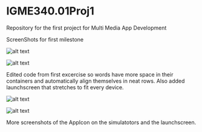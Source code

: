 # IGME340.01Proj1
Repository for the first project for Multi Media App Development

ScreenShots for first milestone

![alt text](https://github.com/NothingButNewts/IGME340.01Proj1/blob/master/MS1/MS1-1.png)

![alt text](https://github.com/NothingButNewts/IGME340.01Proj1/blob/master/MS1/MS1-2.png)

Edited code from first excercise so words have more space in their containers and automatically align themselves in neat rows. Also added launchscreen that stretches to fit every device.

![alt text](https://github.com/NothingButNewts/IGME340.01Proj1/blob/master/MS1/MS1-3.png)

![alt text](https://github.com/NothingButNewts/IGME340.01Proj1/blob/master/MS1/MS1-4.png)

More screenshots of the AppIcon on the simulatotors and the launchscreen.
